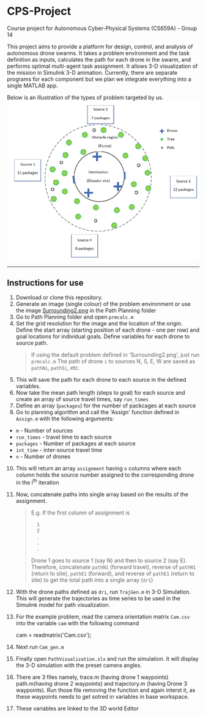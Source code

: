 # CPS-Project
Course project for Autonomous Cyber-Physical Systems (CS659A) - Group 14   

This project aims to provide a platform for design, control, and analysis of autonomous drone swarms. It takes a problem environment and the task definition as inputs, calculates the path for each drone in the swarm, and performs optimal multi-agent task assignment. It allows 3-D visualization of the mission in Simulink 3-D animation. Currently, there are separate programs for each component but we plan we integrate everything into a single MATLAB app.   

Below is an illustration of the types of problem targeted by us.
![](Assignment%20Algorithm/Example-environment.PNG "An example problem environment")
***

## Instructions for use
1. Download or clone this repository.
2. Generate an image (single colour) of the problem environment or use the image [Surrounding2.png](https://github.com/Abdul-Hannan-Faruqi/CPS-Project/blob/main/Path%20Planning/Surrounding2.png) in the Path Planning folder
3. Go to Path Planning folder and open `prmcalc.m`
4. Set the grid resolution for the image and the location of the origin. Define the start array (starting position of each drone - one per row) and goal locations for individual goals. Define variables for each drone to source path.
    > If using the default problem defined in 'Surrounding2.png', just run `prmcalc.m`
    > The path of drone `i` to sources N, S, E, W are saved as `pathNi`, `pathSi`, etc.
6. This will save the path for each drone to each source in the defined variables.
7. Now take the mean path length (steps to goal) for each source and create an array of source travel times, say `run_times`
8. Define an array (`packages`) for the number of packcages at each source
9. Go to planning algorithm and call the 'Assign' function defined in `Assign.m` with the following arguments:
  * `m` - Number of sources
  * `run_times` - travel time to each source
  * `packages` - Number of packages at each source
  * `int_time` - inter-source travel time
  * `n` - Number of drones
10. This will return an array `assignment` having `n` columns where each column holds the source number assigned to the corresponding drone in the i<sup>th</sup> iteration
11. Now, concatenate paths into single array based on the results of the assignment.
    > E.g. If the first column of assignment is
    > 
    >       1
    >       2
    >       .
    >       .
    >       .
    > 
    > Drone 1 goes to source 1 (say N) and then to source 2 (say E). Therefore, concatenate `pathN1` (forward travel), reverse of `pathN1` (return to site), `pathE1` (forward), and reverse of `pathE1` (return to site) to get the total path into a single array (`dr1`)
12.  With the drone paths defined as `dri`, run `TrajGen.m` in 3-D Simulation. This will generate the trajectories as time series to be used in the Simulink model for path visualization.
13.  For the example problem, read the camera orientation matrix `Cam.csv` into the variable `cam` with the following command

        cam = readmatrix('Cam.csv');
        
15. Next run `Cam_gen.m`
16. Finally open `PathVisualization.slx` and run the simulation.
It will display the 3-D simulation with the preset camera angles.
17. There are 3 files namely, trace.m (having drone 1 waypoints) path.m(having drone 2 waypoints) and trajectory.m (having Drone 3 waypoints). Run those file removing the function and again interst it, as these waypoints needs to get sotred in variables in base workspace.
18. These variables are linked to the 3D world Editor 
